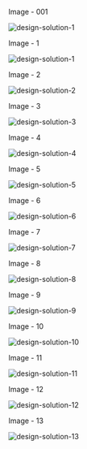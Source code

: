 Image - 001

![design-solution-1](../images/fb_messenger_whatsapp/001.png)

Image - 1

![design-solution-1](../images/fb_messenger_whatsapp/1.png)

Image - 2

![design-solution-2](../images/fb_messenger_whatsapp/2.png)

Image - 3

![design-solution-3](../images/fb_messenger_whatsapp/3.png)

Image - 4

![design-solution-4](../images/fb_messenger_whatsapp/4.png)

Image - 5

![design-solution-5](../images/fb_messenger_whatsapp/5.png)

Image - 6

![design-solution-6](../images/fb_messenger_whatsapp/6.png)

Image - 7

![design-solution-7](../images/fb_messenger_whatsapp/7.png)

Image - 8

![design-solution-8](../images/fb_messenger_whatsapp/8.png)

Image - 9

![design-solution-9](../images/fb_messenger_whatsapp/9.png)

Image - 10

![design-solution-10](../images/fb_messenger_whatsapp/10.png)

Image - 11

![design-solution-11](../images/fb_messenger_whatsapp/11.png)

Image - 12

![design-solution-12](../images/fb_messenger_whatsapp/12.png)

Image - 13

![design-solution-13](../images/fb_messenger_whatsapp/001.png)
